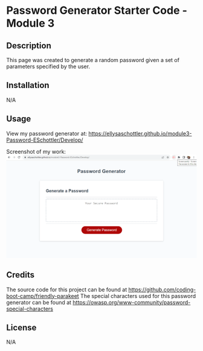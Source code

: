 

# Password Generator Starter Code - Module 3

## Description

This page was created to generate a random password given a set of parameters specified by the user.


## Installation

N/A

## Usage

View my password generator at: https://ellysaschottler.github.io/module3-Password-ESchottler/Develop/


Screenshot of my work: ![Screenshot](/PasswordScreenshot.png)

## Credits

The source code for this project can be found at https://github.com/coding-boot-camp/friendly-parakeet
The special characters used for this password generator can be found at https://owasp.org/www-community/password-special-characters
## License

N/A